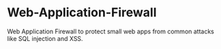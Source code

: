 # Web-Application-Firewall
 Web Application Firewall to protect small web apps from common attacks like SQL injection and XSS.
